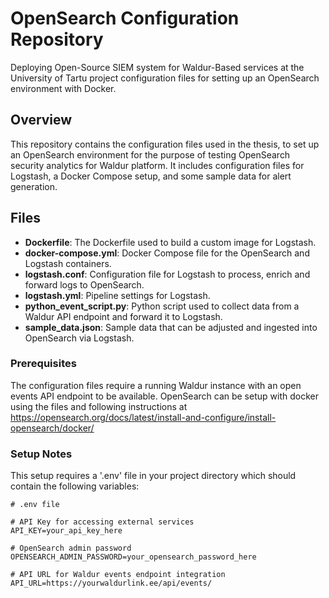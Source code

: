# OpenSearch Configuration Repository
Deploying Open-Source SIEM system for Waldur-Based services at the University of Tartu project configuration files for setting up an OpenSearch environment with Docker. 

## Overview
This repository contains the configuration files used in the thesis, to set up an OpenSearch environment for the purpose of testing OpenSearch security analytics for Waldur platform. It includes configuration files for Logstash, a Docker Compose setup, and some sample data for alert generation.

## Files 
- **Dockerfile**: The Dockerfile used to build a custom image for Logstash.
- **docker-compose.yml**: Docker Compose file for the OpenSearch and Logstash containers.
- **logstash.conf**: Configuration file for Logstash to process, enrich and forward logs to OpenSearch.
- **logstash.yml**: Pipeline settings for Logstash.
- **python_event_script.py**: Python script used to collect data from a Waldur API endpoint and forward it to Logstash.
- **sample_data.json**: Sample data that can be adjusted and ingested into OpenSearch via Logstash.

### Prerequisites

The configuration files require a running Waldur instance with an open events API endpoint to be available. OpenSearch can be setup with docker using the files and following instructions at https://opensearch.org/docs/latest/install-and-configure/install-opensearch/docker/ 

### Setup Notes

This setup requires a '.env' file in your project directory which should contain the following variables:

```env
# .env file

# API Key for accessing external services
API_KEY=your_api_key_here

# OpenSearch admin password
OPENSEARCH_ADMIN_PASSWORD=your_opensearch_password_here

# API URL for Waldur events endpoint integration
API_URL=https://yourwaldurlink.ee/api/events/
```
